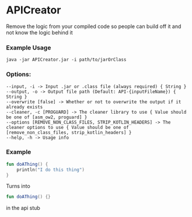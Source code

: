 # APICreator
Remove the logic from your compiled code so people can build off it and not know the logic behind it

### Example Usage
`java -jar APICreator.jar -i path/to/jarOrClass`


### Options:
```
--input, -i -> Input .jar or .class file (always required) { String }
--output, -o -> Output file path (Default: API-{inputFileName}) { String }
--overwrite [false] -> Whether or not to overwrite the output if it already exists
--cleaner, -c [PROGUARD] -> The cleaner library to use { Value should be one of [asm_ow2, proguard] }
--options [REMOVE_NON_CLASS_FILES, STRIP_KOTLIN_HEADERS] -> The cleaner options to use { Value should be one of [remove_non_class_files, strip_kotlin_headers] }
--help, -h -> Usage info 
```

### Example
```kotlin
fun doAThing() { 
    println("I do this thing")
}
```
Turns into
```kotlin
fun doAThing() {}
```
in the api stub


